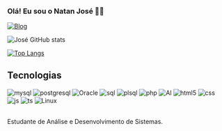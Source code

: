 ### Olá! Eu sou o Natan José 🤙🏾

[![Blog](https://img.shields.io/badge/LinkedIn-0077B5?style=for-the-badge&logo=linkedin&logoColor=white)](https://www.linkedin.com/in/natan-jos%C3%A9-311497238?utm_source=share&utm_campaign=share_via&utm_content=profile&utm_medium=android_app)

![José GitHub stats](https://github-readme-stats.vercel.app/api?username=Natan-Jose&theme=ambient_gradient)

<!--
[![Top Langs](https://github-readme-stats.vercel.app/api/top-langs/?username=Natan-Jose&layout=pie)](https://github.com/anuraghazra/github-readme-stats)
-->

[![Top Langs](https://github-readme-stats.vercel.app/api/top-langs/?username=Natan-Jose&layout=compact&langs_count=6&theme=radical)](https://github.com/anuraghazra/github-readme-stats)

## Tecnologias
<div style="display: inline_block">
  <img align="center" alt="mysql" src="https://img.shields.io/badge/MySQL-00000F?style=for-the-badge&logo=mysql&logoColor=white" />
  <img align="center" alt="postgresql" src="https://img.shields.io/badge/PostgreSQL-336791?style=for-the-badge&logo=postgresql&logoColor=white" />
  <img align="center" alt="Oracle" src="https://img.shields.io/badge/Oracle-F80000?style=for-the-badge&logo=oracle&logoColor=white" />
  <img align="center" alt="sql" src="https://img.shields.io/badge/SQL-003B57?style=for-the-badge&logo=sql&logoColor=white" />
  <img align="center" alt="plsql" src="https://img.shields.io/badge/PL%2FSQL-F80000?style=for-the-badge&logo=oracle&logoColor=white" />
  <img align="center" alt="php" src="https://img.shields.io/badge/PHP-777BB4?style=for-the-badge&logo=php&logoColor=white" />
  <img align="center" alt="AI" src="https://img.shields.io/badge/AI-00BFFF?style=for-the-badge&logo=ai&logoColor=white" />
  <img align="center" alt="html5" src="https://img.shields.io/badge/HTML5-E34F26?style=for-the-badge&logo=html5&logoColor=white" />
  <img align="center" alt="css" src="https://img.shields.io/badge/CSS3-1572B6?style=for-the-badge&logo=css3&logoColor=white" />
  <img align="center" alt="js" src="https://img.shields.io/badge/JavaScript-F7DF1E?style=for-the-badge&logo=javascript&logoColor=black" />
  <img align="center" alt="ts" src="https://img.shields.io/badge/TypeScript-007ACC?style=for-the-badge&logo=typescript&logoColor=white" />
  <img align="center" alt="Linux" src="https://img.shields.io/badge/Linux-FCC624?style=for-the-badge&logo=linux&logoColor=black" />
</div><br/> 

Estudante de Análise e Desenvolvimento de Sistemas.
